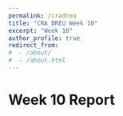 ```yaml
---
permalink: /cradreu
title: "CRA DREU Week 10"
excerpt: "Week 10"
author_profile: true
redirect_from: 
#  - /about/
#  - /about.html
---
```


Week 10 Report
======